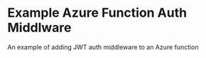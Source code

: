 # Example Azure Function Auth Middlware

An example of adding JWT auth middleware to an Azure function
